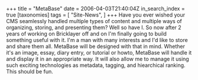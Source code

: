 +++
title = "MetaBase"
date = 2006-04-03T21:40:04Z
in_search_index = true
[taxonomies]
tags = [
"Site-News",
]
+++
Have you ever wished your CMS seamlessly handled multiple types of content and multiple ways of organizing, storing, and presenting them? Well so have I. So now after 2 years of working on Bricklayer off and on I'm finally going to build something useful with it. I'm a man with many interests and I'd like to store and share them all. MetaBase will be designed with that in mind. Whether it's an image, essay, diary entry, or tutorial or howto, MetaBase will handle it and display it in an appropriate way. It will also allow me to manage it using such exciting technologies as metadata, tagging, and hiearchical ranking. This should be fun.
